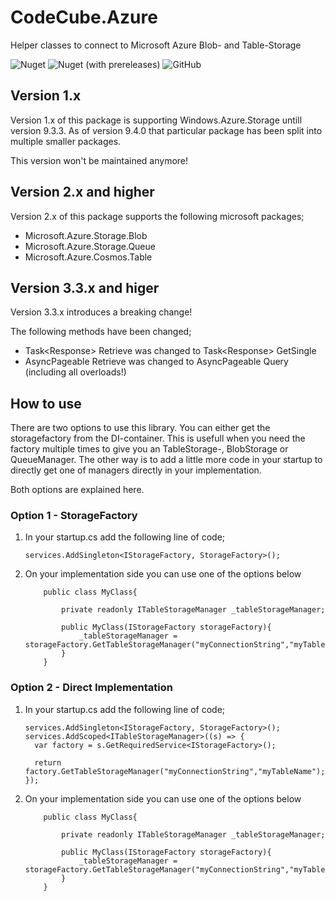 # CodeCube.Azure
Helper classes to connect to Microsoft Azure Blob- and Table-Storage

![Nuget](https://img.shields.io/nuget/dt/CodeCube.Azure.Storage?style=for-the-badge)
![Nuget (with prereleases)](https://img.shields.io/nuget/vpre/CodeCube.Azure.Storage?style=for-the-badge)
![GitHub](https://img.shields.io/github/license/roblohmann/CodeCube.Azure.Storage?style=for-the-badge)

## Version 1.x
Version 1.x of this package is supporting Windows.Azure.Storage untill version 9.3.3. As of version 9.4.0 that particular package has been split into multiple smaller packages.

This version won't be maintained anymore!

## Version 2.x and higher
Version 2.x of this package supports the following microsoft packages;

- Microsoft.Azure.Storage.Blob
- Microsoft.Azure.Storage.Queue
- Microsoft.Azure.Cosmos.Table

## Version 3.3.x and higer
Version 3.3.x introduces a breaking change!

The following methods have been changed;
- Task<Response<T>> Retrieve<T> was changed to Task<Response<T>> GetSingle<T>
- AsyncPageable<T> Retrieve<T> was changed to AsyncPageable<T> Query<T> (including all overloads!)

## How to use

There are two options to use this library. You can either get the storagefactory from the DI-container. This is usefull when you need the factory multiple times to give you an TableStorage-, BlobStorage or QueueManager.
The other way is to add a little more code in your startup to directly get one of managers directly in your implementation.

Both options are explained here.

### Option 1 - StorageFactory
  1. In your startup.cs add the following line of code;

      ```
      services.AddSingleton<IStorageFactory, StorageFactory>();
      ```
      
  2. On your implementation side you can use one of the options below
      ```
          public class MyClass{
              
              private readonly ITableStorageManager _tableStorageManager;
              
              public MyClass(IStorageFactory storageFactory){
                  _tableStorageManager = storageFactory.GetTableStorageManager("myConnectionString","myTableName")
              }
          } 
      ```
### Option 2 - Direct Implementation
  1. In your startup.cs add the following line of code;

      ```
      services.AddSingleton<IStorageFactory, StorageFactory>();
      services.AddScoped<ITableStorageManager>((s) => {
        var factory = s.GetRequiredService<IStorageFactory>();

        return factory.GetTableStorageManager("myConnectionString","myTableName");
      });
      ```

  2. On your implementation side you can use one of the options below
      ```
          public class MyClass{
              
              private readonly ITableStorageManager _tableStorageManager;
              
              public MyClass(IStorageFactory storageFactory){
                  _tableStorageManager = storageFactory.GetTableStorageManager("myConnectionString","myTableName")
              }
          } 
      ```